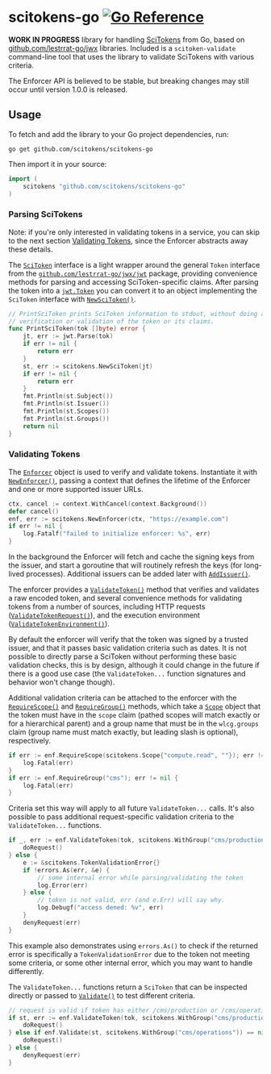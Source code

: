 # scitokens-go [![Go Reference](https://pkg.go.dev/badge/github.com/scitokens/scitokens-go.svg)](https://pkg.go.dev/github.com/scitokens/scitokens-go)

**WORK IN PROGRESS** library for handling [SciTokens](https://scitokens.org)
from Go, based on
[github.com/lestrrat-go/jwx](https://github.com/lestrrat-go/jwx) libraries.
Included is a `scitoken-validate` command-line tool that uses the library to
validate SciTokens with various criteria.

The Enforcer API is believed to be stable, but breaking changes may still occur
until version 1.0.0 is released. 

## Usage

To fetch and add the library to your Go project dependencies, run:

    go get github.com/scitokens/scitokens-go

Then import it in your source:

``` go
import (
	scitokens "github.com/scitokens/scitokens-go"
)
```

### Parsing SciTokens

Note: if you're only interested in validating tokens in a service, you can skip
to the next section [Validating Tokens](#validating-tokens), since the Enforcer
abstracts away these details.

The [`SciToken`](https://pkg.go.dev/github.com/scitokens/scitokens-go#SciToken)
interface is a light wrapper around the general `Token` interface from the
[`github.com/lestrrat-go/jwx/jwt`](https://pkg.go.dev/github.com/lestrrat-go/jwx/jwt)
package, providing convenience methods for parsing and accessing
SciToken-specific claims. After parsing the token into a
[`jwt.Token`](https://pkg.go.dev/github.com/lestrrat-go/jwx/jwt#Token) you can
convert it to an object implementing the `SciToken` interface with
[`NewSciToken()`](https://pkg.go.dev/github.com/scitokens/scitokens-go#NewSciToken).

``` go
// PrintSciToken prints SciToken information to stdout, without doing any
// verification or validation of the token or its claims.
func PrintSciToken(tok []byte) error {
	jt, err := jwt.Parse(tok)
	if err != nil {
		return err
	}
	st, err := scitokens.NewSciToken(jt)
	if err != nil {
		return err
	}
	fmt.Println(st.Subject())
	fmt.Println(st.Issuer())
	fmt.Println(st.Scopes())
	fmt.Println(st.Groups())
	return nil
}
```

### Validating Tokens

The [`Enforcer`](https://pkg.go.dev/github.com/scitokens/scitokens-go#Enforcer)
object is used to verify and validate tokens. Instantiate it with
[`NewEnforcer()`](https://pkg.go.dev/github.com/scitokens/scitokens-go#NewEnforcer),
passing a context that defines the lifetime of the Enforcer and one or more
supported issuer URLs.

``` go
ctx, cancel := context.WithCancel(context.Background())
defer cancel()
enf, err := scitokens.NewEnforcer(ctx, "https://example.com")
if err != nil {
	log.Fatalf("failed to initialize enforcer: %s", err)
}
```

In the background the Enforcer will fetch and cache the signing keys from the
issuer, and start a goroutine that will routinely refresh the keys (for
long-lived processes). Additional issuers can be added later with
[`AddIssuer()`](https://pkg.go.dev/github.com/scitokens/scitokens-go#Enforcer.AddIssuer).

The enforcer provides a
[`ValidateToken()`](https://pkg.go.dev/github.com/scitokens/scitokens-go#Enforcer.ValidateToken)
method that verifies and validates a raw encoded token, and several convenience
methods for validating tokens from a number of sources, including HTTP requests
([`ValidateTokenRequest()`](https://pkg.go.dev/github.com/scitokens/scitokens-go#Enforcer.ValidateTokenRequest)),
and the execution environment
([`ValidateTokenEnvironment()`](https://pkg.go.dev/github.com/scitokens/scitokens-go#Enforcer.ValidateTokenEnvironment)).

By default the enforcer will verify that the token was signed by a trusted
issuer, and that it passes basic validation criteria such as dates. It is not
possible to directly parse a SciToken without performing these basic validation
checks, this is by design, although it could change in the future if there is a
good use case (the `ValidateToken...` function signatures and behavior won't
change though).

Additional validation criteria can be attached to the enforcer with the
[`RequireScope()`](https://pkg.go.dev/github.com/scitokens/scitokens-go#Enforcer.RequireScope)
and
[`RequireGroup()`](https://pkg.go.dev/github.com/scitokens/scitokens-go#Enforcer.RequireGroup)
methods, which take a
[`Scope`](https://pkg.go.dev/github.com/scitokens/scitokens-go#Scope) object
that the token must have in the `scope` claim (pathed scopes will match exactly
or for a hierarchical parent) and a group name that must be in the `wlcg.groups`
claim (group name must match exactly, but leading slash is optional),
respectively.

``` go
if err := enf.RequireScope(scitokens.Scope{"compute.read", ""}); err != nil {
	log.Fatal(err)
}
if err := enf.RequireGroup("cms"); err != nil {
	log.Fatal(err)
}
```

Criteria set this way will apply to all future `ValidateToken...` calls. It's
also possible to pass additional request-specific validation criteria to the
`ValidateToken...` functions.

``` go
if _, err := enf.ValidateToken(tok, scitokens.WithGroup("cms/production")); err == nil {
	doRequest()
} else {
	e := &scitokens.TokenValidationError{}
	if !errors.As(err, &e) {
		// some internal error while parsing/validating the token
		log.Error(err)
	} else {
		// token is not valid, err (and e.Err) will say why.
		log.Debugf("access dened: %v", err)
	}
	denyRequest(err)
}
```

This example also demonstrates using `errors.As()` to check if the returned
error is specifically a `TokenValidationError` due to the token not meeting some
criteria, or some other internal error, which you may want to handle
differently.

The `ValidateToken...` functions return a `SciToken` that can be inspected
directly or passed to
[`Validate()`](https://pkg.go.dev/github.com/scitokens/scitokens-go#Enforcer.Validate)
to test different criteria.

``` go
// request is valid if token has either /cms/production or /cms/operations group
if st, err := enf.ValidateToken(tok, scitokens.WithGroup("cms/production")); err == nil {
	doRequest()
} else if enf.Validate(st, scitokens.WithGroup("cms/operations")) == nil {
	doRequest()
} else {
	denyRequest(err)
}
```
